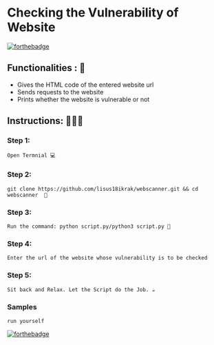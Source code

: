 # <b>Checking the Vulnerability of Website</b>

[![forthebadge](https://forthebadge.com/images/badges/made-with-python.svg)](https://forthebadge.com)

## Functionalities : 🚀

- Gives the HTML code of the entered website url
- Sends requests to the website
- Prints whether the website is vulnerable or not

## Instructions: 👨🏻‍💻

### Step 1:

    Open Termnial 💻

### Step 2:

    git clone https://github.com/lisus18ikrak/webscanner.git && cd webscanner  📂

### Step 3:

    Run the command: python script.py/python3 script.py 🧐

### Step 4:

    Enter the url of the website whose vulnerability is to be checked

### Step 5:

    Sit back and Relax. Let the Script do the Job. ☕

### Samples

    run yourself
    
[![forthebadge](https://forthebadge.com/images/badges/built-with-love.svg)](https://forthebadge.com)

